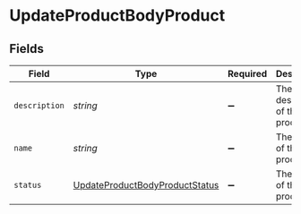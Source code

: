 # UpdateProductBodyProduct


## Fields

| Field                                                                                   | Type                                                                                    | Required                                                                                | Description                                                                             |
| --------------------------------------------------------------------------------------- | --------------------------------------------------------------------------------------- | --------------------------------------------------------------------------------------- | --------------------------------------------------------------------------------------- |
| `description`                                                                           | *string*                                                                                | :heavy_minus_sign:                                                                      | The description of the product.                                                         |
| `name`                                                                                  | *string*                                                                                | :heavy_minus_sign:                                                                      | The name of the product.                                                                |
| `status`                                                                                | [UpdateProductBodyProductStatus](../../models/shared/updateproductbodyproductstatus.md) | :heavy_minus_sign:                                                                      | The status of the product.                                                              |